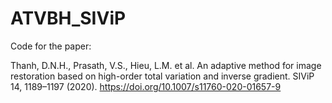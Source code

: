 # ATVBH_SIViP
Code for the paper:

Thanh, D.N.H., Prasath, V.S., Hieu, L.M. et al. An adaptive method for image restoration based on high-order total variation and inverse gradient. SIViP 14, 1189–1197 (2020). https://doi.org/10.1007/s11760-020-01657-9
